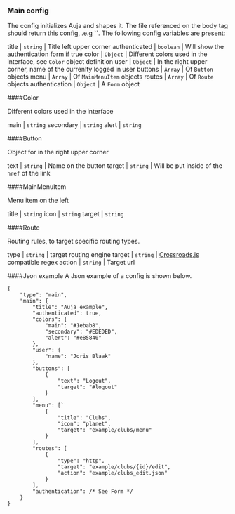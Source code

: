 <h3 id="main_config" class="anchor">Main config</h3>
The config initializes Auja and shapes it. The file referenced on the body tag should return this config, .e.g `<body data-src="main.json"></body>`. The following config variables are present:

title | `string` | Title left upper corner 
authenticated | `boolean` | Will show the authentication form if true 
color | `Object` | Different colors used in the interface, see `Color` object definition
user | `Object` | In the right upper corner, name of the currenlty logged in user
buttons | `Array` | Of `Button` objects
menu | `Array` | Of `MainMenuItem` objects
routes | `Array` | Of `Route` objects
authentication | `Object` | A `Form` object

####Color

Different colors used in the interface

main | `string`
secondary | `string`
alert | `string`


####Button

Object for in the right upper corner

text | `string` | Name on the button
target | `string` | Will be put inside of the `href` of the link

####MainMenuItem

Menu item on the left

title | `string`
icon | `string`
target | `string`

####Route

Routing rules, to target specific routing types.

type | `string` | target routing engine
target | `string` | [Crossroads.js](http://millermedeiros.github.io/crossroads.js/) compatible regex
action | `string` | Target url

####Json example
A Json example of a config is shown below.

	{
	    "type": "main",
	    "main": {
	        "title": "Auja example",
	        "authenticated": true,
	        "colors": {
	            "main": "#1ebab8",
	            "secondary": "#EDEDED",
	            "alert": "#e85840"
	        },
	        "user": {
	            "name": "Joris Blaak"
	        },
	        "buttons": [
	            {
	                "text": "Logout",
	                "target": "#logout"
	            }
	        ],
	        "menu": [`
	            {
	                "title": "Clubs",
	                "icon": "planet",
	                "target": "example/clubs/menu"
	            }
	        ],
	        "routes": [
	            {
	                "type": "http",
	                "target": "example/clubs/{id}/edit",
	                "action": "example/clubs_edit.json"
	            }
	        ],
	        "authentication": /* See Form */
	    }
	}
	